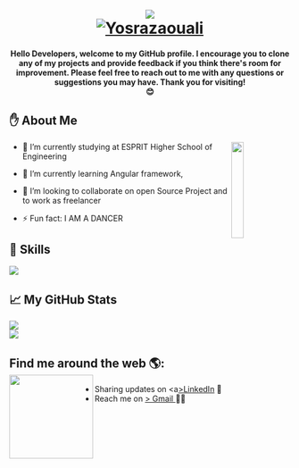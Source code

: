 <h1 align="center">
<br>
<img align="center" src="https://media.giphy.com/media/jIgXf4hgbHCeKiXpvt/giphy.gif">
  <br/>
  <a href="https://github.com/ahlem-phantom">
    <img src="https://readme-typing-svg.herokuapp.com/?font=Caveat&size=36&color=157DEC&center=true&vCenter=true&lines=Hi%2C+I%27m+Yosra;Software+Developer" alt="Yosrazaouali" /></a>
  
</h1>

</p>
<h4 align="center">
Hello Developers, welcome to my GitHub profile. I encourage you to clone any of my projects and provide feedback if you think there's room for improvement.
  Please feel free to reach out to me with any questions or suggestions you may have.
  Thank you for visiting!

 <br>
 😊
</h4> 

## :hand: About Me


<!-- <img width="55%" align="right" alt="Github" src="https://raw.githubusercontent.com/onimur/.github/master/.resources/git-header.svg" /> -->
<img width="21%" align="right" src="https://github.com/mayankchaudhary26/Cool-Readme-ideas/blob/master/data/night%20code.gif" />

- 🔭 I’m currently studying at ESPRIT Higher School of Engineering
  
- 🌱 I’m currently learning Angular framework, 
  
- 👯 I’m looking to collaborate on open Source Project and to work as freelancer
  
- ⚡ Fun fact: I AM A DANCER

## 🚀 Skills
  <a href="https://skillicons.dev">
    <img src="https://skillicons.dev/icons?i=symfony,java,c,html,css,bootstrap,angular,dotnet,spring,mysql,git,maven,eclipse,vscode,idea,postman" />
  </a>
  
## :chart_with_upwards_trend: My GitHub Stats
<img src="https://github-readme-stats.vercel.app/api?username=Yosrazaouali&show_icons=true&theme=radical" /><br/>
<img src="https://streak-stats.demolab.com/?user=Yosrazaouali&theme=dark" />


## Find me around the web 🌎: <a href="#"><img align="left" width="150" height="150"  src="https://gist.githubusercontent.com/ManulMax/2d20af60d709805c55fd784ca7cba4b9/raw/bcfeac7604f674ace63623106eb8bb8471d844a6/github.gif"></a>

- Sharing updates on <a<a href="https://www.linkedin.com/in/yosra-zaouali-12a51b234/">>LinkedIn</a> 💼
- Reach me on <a href="mailto:zaoualiyosra6@gmail.com">> Gmail </a> ✍🏾
<br> 
 <br>

